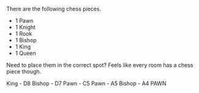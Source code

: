 There are the following chess pieces.

- 1 Pawn
- 1 Knight
- 1 Rook
- 1 Bishop
- 1 King
- 1 Queen

Need to place them in the correct spot? Feels like every room has a chess piece though.

King - D8
Bishop - D7
Pawn -  C5
Pawn - A5
Bishop - A4
PAWN